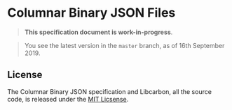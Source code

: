 # Columnar Binary JSON Files

> **This specification document is work-in-progress**. 

> You see the latest version in the `master` branch, as of 16th September 2019.

## License

The Columnar Binary JSON specification and Libcarbon, all the source code, is released under the [MIT Licsense](https://github.com/protolabs/libcarbon/blob/master/LICENSE).
